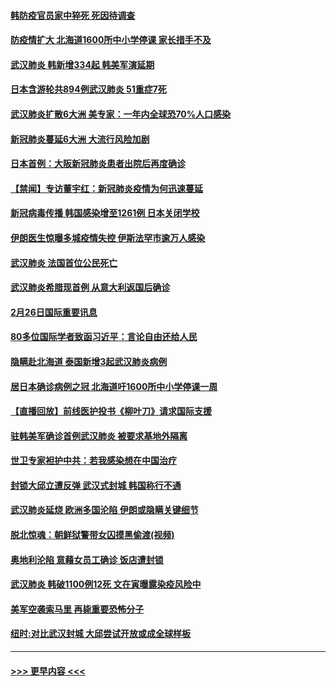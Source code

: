 #### [韩防疫官员家中猝死 死因待调查](../pages/prog202/a102786836.md?t=02271431) 
#### [防疫情扩大 北海道1600所中小学停课 家长措手不及](../pages/prog202/a102786796.md?t=02271431) 
#### [武汉肺炎 韩新增334起 韩美军演延期](../pages/prog202/a102786755.md?t=02271431) 
#### [日本含游轮共894例武汉肺炎 51重症7死](../pages/prog202/a102786748.md?t=02271431) 
#### [武汉肺炎扩散6大洲 美专家：一年内全球恐70%人口感染](../pages/prog202/a102786713.md?t=02271431) 
#### [新冠肺炎蔓延6大洲 大流行风险加剧](../pages/prog202/a102786582.md?t=02271431) 
#### [日本首例：大阪新冠肺炎患者出院后再度确诊](../pages/prog202/a102786519.md?t=02271431) 
#### [【禁闻】专访董宇红：新冠肺炎疫情为何迅速蔓延](../pages/prog202/a102786462.md?t=02271431) 
#### [新冠病毒传播 韩国感染增至1261例 日本关闭学校](../pages/prog202/a102786378.md?t=02271431) 
#### [伊朗医生惊曝多城疫情失控 伊斯法罕市逾万人感染](../pages/prog202/a102786352.md?t=02271431) 
#### [武汉肺炎 法国首位公民死亡](../pages/prog202/a102786286.md?t=02271431) 
#### [武汉肺炎希腊现首例 从意大利返国后确诊](../pages/prog202/a102786272.md?t=02271431) 
#### [2月26日国际重要讯息](../pages/prog202/a102786088.md?t=02271431) 
#### [80多位国际学者致函习近平：言论自由还给人民](../pages/prog202/a102786009.md?t=02271431) 
#### [隐瞒赴北海道 泰国新增3起武汉肺炎病例](../pages/prog202/a102786065.md?t=02271431) 
#### [居日本确诊病例之冠 北海道吁1600所中小学停课一周](../pages/prog202/a102786045.md?t=02271431) 
#### [【直播回放】前线医护投书《柳叶刀》请求国际支援](../pages/prog202/a102786048.md?t=02271431) 
#### [驻韩美军确诊首例武汉肺炎 被要求基地外隔离](../pages/prog202/a102785964.md?t=02271431) 
#### [世卫专家袒护中共：若我感染想在中国治疗](../pages/prog202/a102785921.md?t=02271431) 
#### [封锁大邱立遭反弹 武汉式封城 韩国称行不通](../pages/prog202/a102785940.md?t=02271431) 
#### [武汉肺炎延烧 欧洲多国沦陷 伊朗或隐瞒关键细节](../pages/prog202/a102785858.md?t=02271431) 
#### [脱北惊魂：朝鲜狱警带女囚摸黑偷渡(视频)](../pages/prog202/a102785824.md?t=02271431) 
#### [奥地利沦陷 意藉女员工确诊 饭店遭封锁](../pages/prog202/a102785803.md?t=02271431) 
#### [武汉肺炎 韩破1100例12死 文在寅曝露染疫风险中](../pages/prog202/a102785775.md?t=02271431) 
#### [美军空袭索马里 再毙重要恐怖分子](../pages/prog202/a102785761.md?t=02271431) 
#### [纽时:对比武汉封城 大邱尝试开放或成全球样板](../pages/prog202/a102785567.md?t=02271431) 

----
#### [ >>> 更早内容 <<< ](../indexes/prog202-earlier.md)
